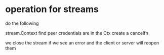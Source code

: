 # operation for streams

do the following

stream.Context
find peer
credentials are in the Ctx
create a cancelfn

we close the stream if we see an error and the client or server will reopen them